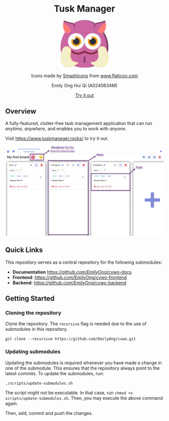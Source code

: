 <h1 align="center">Tusk Manager</h1>
<p align="center"><img src="assets/mosnter.png" width="30%"/></p>
<div align="center">Icons made by <a href="https://www.flaticon.com/authors/smashicons" title="Smashicons">Smashicons</a> from <a href="https://www.flaticon.com/" title="Flaticon">www.flaticon.com</a></div>
<p align="center">Emily Ong Hui Qi (A0240634M)</p>
<p align="center"><a href="https://www.tuskmanager.rocks/">Try it out</a></p>

## Overview

A fully-featured, clutter-free task management application that can run *anytime*, *anywhere*, and enables you to work with *anyone*.

Visit https://www.tuskmanager.rocks/ to try it out.

![Basic Terminologies](assets/basic-terminologies.png)

## Quick Links

This repository serves as a central repository for the following submodules:

- **Documentation** https://github.com/EmilyOng/cvwo-docs
- **Frontend**: https://github.com/EmilyOng/cvwo-frontend
- **Backend**: https://github.com/EmilyOng/cvwo-backend

## Getting Started

### Cloning the repository
Clone the repository. The `recursive` flag is needed due to the use of submodules in this repository.

```shell
git clone --recursive https://github.com/EmilyOng/cvwo.git
```

### Updating submodules
Updating the submodules is required whenever you have made a change in one of the submodule. This ensures that the repository always point to the latest commits. To update the submodules, run:

```shell
./scripts/update-submodules.sh
```

The script might not be executable. In that case, run `chmod +x scripts/update-submodules.sh`. Then, you may execute the above command again.

Then, add, commit and push the changes.
